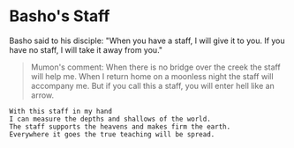 # Basho's Staff

Basho said to his disciple: "When you have a staff, I will give it to you. If you have no staff, I will take it away from you."

> Mumon's comment: When there is no bridge over the creek the staff will help me. When I return home on a moonless night the staff will accompany me. But if you call this a staff, you will enter hell like an arrow.

```
With this staff in my hand
I can measure the depths and shallows of the world.
The staff supports the heavens and makes firm the earth.
Everywhere it goes the true teaching will be spread.
```
